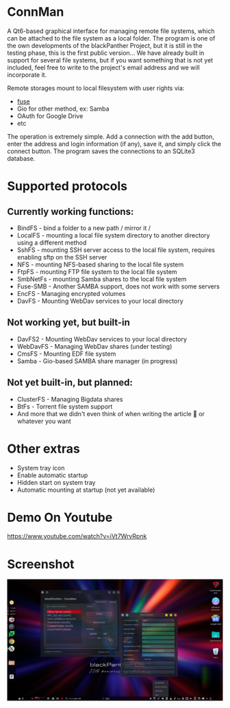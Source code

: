 # ConnMan
A Qt6-based graphical interface for managing remote file systems, which can be attached to the file system as a local folder. The program is one of the own developments of the blackPanther Project, but it is still in the testing phase, this is the first public version... We have already built in support for several file systems, but if you want something that is not yet included, feel free to write to the project's email address and we will incorporate it.

Remote storages mount to local filesystem with user rights via:
* [fuse](https://github.com/libfuse/libfuse)
* Gio for other method, ex: Samba
* OAuth for Google Drive
* etc

The operation is extremely simple. Add a connection with the add button, enter the address and login information (if any), save it, and simply click the connect button. The program saves the connections to an SQLite3 database.

# Supported protocols

## Currently working functions:

- BindFS - bind a folder to a new path / mirror it /
- LocalFS - mounting a local file system directory to another directory using a different method
- SshFS - mounting SSH server access to the local file system, requires enabling sftp on the SSH server
- NFS - mounting NFS-based sharing to the local file system
- FtpFS - mounting FTP file system to the local file system
- SmbNetFs - mounting Samba shares to the local file system
- Fuse-SMB - Another SAMBA support, does not work with some servers
- EncFS - Managing encrypted volumes
- DavFS - Mounting WebDav services to your local directory

## Not working yet, but built-in

- DavFS2 - Mounting WebDav services to your local directory
- WebDavFS - Managing WebDav shares (under testing)
- CmsFS - Mounting EDF file system
- Samba - Gio-based SAMBA share manager (in progress)

## Not yet built-in, but planned:

- ClusterFS - Managing Bigdata shares
- BtFs - Torrent file system support
- And more that we didn't even think of when writing the article 🙂 or whatever you want

# Other extras

- System tray icon
- Enable automatic startup
- Hidden start on system tray
- Automatic mounting at startup (not yet available)

# Demo On Youtube
https://www.youtube.com/watch?v=iVt7WrvRpnk

# Screenshot
<img src=screenshots/ConnMan-screenshot.png size="90%">


